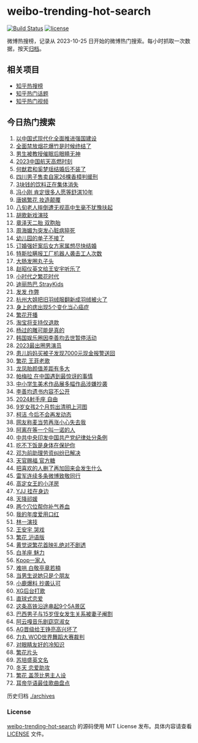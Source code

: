 # weibo-trending-hot-search

[![Build Status](https://github.com/justjavac/weibo-trending-hot-search/workflows/ci/badge.svg?branch=master)](https://github.com/justjavac/weibo-trending-hot-search/actions)
[![license](https://img.shields.io/github/license/justjavac/weibo-trending-hot-search)](https://github.com/justjavac/weibo-trending-hot-search/blob/master/LICENSE)

微博热搜榜，记录从 2023-10-25 日开始的微博热门搜索。每小时抓取一次数据，按天[归档](./archives)。

## 相关项目

- [知乎热搜榜](https://github.com/justjavac/zhihu-trending-top-search)
- [知乎热门话题](https://github.com/justjavac/zhihu-trending-hot-questions)
- [知乎热门视频](https://github.com/justjavac/zhihu-trending-hot-video)

## 今日热门搜索

<!-- BEGIN -->
<!-- 最后更新时间 Thu Dec 28 2023 06:17:27 GMT+0800 (China Standard Time) -->

1. [以中国式现代化全面推进强国建设](https://s.weibo.com//weibo?q=%23%E4%BB%A5%E4%B8%AD%E5%9B%BD%E5%BC%8F%E7%8E%B0%E4%BB%A3%E5%8C%96%E5%85%A8%E9%9D%A2%E6%8E%A8%E8%BF%9B%E5%BC%BA%E5%9B%BD%E5%BB%BA%E8%AE%BE%23&Refer=new_time)
1. [全面禁放烟花爆竹是时候终结了](https://s.weibo.com//weibo?q=%23%E5%85%A8%E9%9D%A2%E7%A6%81%E6%94%BE%E7%83%9F%E8%8A%B1%E7%88%86%E7%AB%B9%E6%98%AF%E6%97%B6%E5%80%99%E7%BB%88%E7%BB%93%E4%BA%86%23&t=31&band_rank=1&Refer=top)
1. [男生被教授催眠后眼睛无神](https://s.weibo.com//weibo?q=%23%E7%94%B7%E7%94%9F%E8%A2%AB%E6%95%99%E6%8E%88%E5%82%AC%E7%9C%A0%E5%90%8E%E7%9C%BC%E7%9D%9B%E6%97%A0%E7%A5%9E%23&t=31&band_rank=36&Refer=top)
1. [2023中国航天高燃时刻](https://s.weibo.com//weibo?q=%232023%E4%B8%AD%E5%9B%BD%E8%88%AA%E5%A4%A9%E9%AB%98%E7%87%83%E6%97%B6%E5%88%BB%23&t=31&band_rank=3&Refer=top)
1. [何猷君和奚梦瑶结婚后不装了](https://s.weibo.com//weibo?q=%E4%BD%95%E7%8C%B7%E5%90%9B%E5%92%8C%E5%A5%9A%E6%A2%A6%E7%91%B6%E7%BB%93%E5%A9%9A%E5%90%8E%E4%B8%8D%E8%A3%85%E4%BA%86&t=31&band_rank=2&Refer=top)
1. [四川男子售卖自家26棵香樟判缓刑](https://s.weibo.com//weibo?q=%23%E5%9B%9B%E5%B7%9D%E7%94%B7%E5%AD%90%E5%94%AE%E5%8D%96%E8%87%AA%E5%AE%B626%E6%A3%B5%E9%A6%99%E6%A8%9F%E5%88%A4%E7%BC%93%E5%88%91%23&t=31&band_rank=23&Refer=top)
1. [3块钱的饮料正在集体消失](https://s.weibo.com//weibo?q=%233%E5%9D%97%E9%92%B1%E7%9A%84%E9%A5%AE%E6%96%99%E6%AD%A3%E5%9C%A8%E9%9B%86%E4%BD%93%E6%B6%88%E5%A4%B1%23&t=31&band_rank=8&Refer=top)
1. [冯小刚 肯定很多人愿等舒淇10年](https://s.weibo.com//weibo?q=%E5%86%AF%E5%B0%8F%E5%88%9A%20%E8%82%AF%E5%AE%9A%E5%BE%88%E5%A4%9A%E4%BA%BA%E6%84%BF%E7%AD%89%E8%88%92%E6%B7%8710%E5%B9%B4&t=31&band_rank=9&Refer=top)
1. [唐嫣繁花 妆造颠覆](https://s.weibo.com//weibo?q=%E5%94%90%E5%AB%A3%E7%B9%81%E8%8A%B1%20%E5%A6%86%E9%80%A0%E9%A2%A0%E8%A6%86&t=31&band_rank=4&Refer=top)
1. [八旬老人摔倒遭无视高中生毫不犹豫扶起](https://s.weibo.com//weibo?q=%23%E5%85%AB%E6%97%AC%E8%80%81%E4%BA%BA%E6%91%94%E5%80%92%E9%81%AD%E6%97%A0%E8%A7%86%E9%AB%98%E4%B8%AD%E7%94%9F%E6%AF%AB%E4%B8%8D%E7%8A%B9%E8%B1%AB%E6%89%B6%E8%B5%B7%23&t=31&band_rank=10&Refer=top)
1. [胡歌新戏演技](https://s.weibo.com//weibo?q=%23%E8%83%A1%E6%AD%8C%E6%96%B0%E6%88%8F%E6%BC%94%E6%8A%80%23&t=31&band_rank=24&Refer=top)
1. [章泽天二胎 双胞胎](https://s.weibo.com//weibo?q=%E7%AB%A0%E6%B3%BD%E5%A4%A9%E4%BA%8C%E8%83%8E%20%E5%8F%8C%E8%83%9E%E8%83%8E&t=31&band_rank=11&Refer=top)
1. [周海媚为突发心脏病猝死](https://s.weibo.com//weibo?q=%23%E5%91%A8%E6%B5%B7%E5%AA%9A%E4%B8%BA%E7%AA%81%E5%8F%91%E5%BF%83%E8%84%8F%E7%97%85%E7%8C%9D%E6%AD%BB%23&t=31&band_rank=14&Refer=top)
1. [幼儿园的单子不接了](https://s.weibo.com//weibo?q=%E5%B9%BC%E5%84%BF%E5%9B%AD%E7%9A%84%E5%8D%95%E5%AD%90%E4%B8%8D%E6%8E%A5%E4%BA%86&t=31&band_rank=31&Refer=top)
1. [订婚强奸案后女方家属想尽快结婚](https://s.weibo.com//weibo?q=%23%E8%AE%A2%E5%A9%9A%E5%BC%BA%E5%A5%B8%E6%A1%88%E5%90%8E%E5%A5%B3%E6%96%B9%E5%AE%B6%E5%B1%9E%E6%83%B3%E5%B0%BD%E5%BF%AB%E7%BB%93%E5%A9%9A%23&t=31&band_rank=19&Refer=top)
1. [特斯拉瞒报工厂机器人袭击工人次数](https://s.weibo.com//weibo?q=%23%E7%89%B9%E6%96%AF%E6%8B%89%E7%9E%92%E6%8A%A5%E5%B7%A5%E5%8E%82%E6%9C%BA%E5%99%A8%E4%BA%BA%E8%A2%AD%E5%87%BB%E5%B7%A5%E4%BA%BA%E6%AC%A1%E6%95%B0%23&t=31&band_rank=25&Refer=top)
1. [大肠发圈丸子头](https://s.weibo.com//weibo?q=%E5%A4%A7%E8%82%A0%E5%8F%91%E5%9C%88%E4%B8%B8%E5%AD%90%E5%A4%B4&t=31&band_rank=6&Refer=top)
1. [赵昭仪英文给王安宇听乐了](https://s.weibo.com//weibo?q=%E8%B5%B5%E6%98%AD%E4%BB%AA%E8%8B%B1%E6%96%87%E7%BB%99%E7%8E%8B%E5%AE%89%E5%AE%87%E5%90%AC%E4%B9%90%E4%BA%86&t=31&band_rank=16&Refer=top)
1. [小时代之繁花时代](https://s.weibo.com//weibo?q=%E5%B0%8F%E6%97%B6%E4%BB%A3%E4%B9%8B%E7%B9%81%E8%8A%B1%E6%97%B6%E4%BB%A3&t=31&band_rank=7&Refer=top)
1. [迪丽热巴 StrayKids](https://s.weibo.com//weibo?q=%E8%BF%AA%E4%B8%BD%E7%83%AD%E5%B7%B4%20StrayKids&t=31&band_rank=13&Refer=top)
1. [发发 作弊](https://s.weibo.com//weibo?q=%E5%8F%91%E5%8F%91%20%E4%BD%9C%E5%BC%8A&t=31&band_rank=5&Refer=top)
1. [杭州大姐把旧羽绒服翻新成羽绒被火了](https://s.weibo.com//weibo?q=%23%E6%9D%AD%E5%B7%9E%E5%A4%A7%E5%A7%90%E6%8A%8A%E6%97%A7%E7%BE%BD%E7%BB%92%E6%9C%8D%E7%BF%BB%E6%96%B0%E6%88%90%E7%BE%BD%E7%BB%92%E8%A2%AB%E7%81%AB%E4%BA%86%23&t=31&band_rank=38&Refer=top)
1. [身上的痣出现5个变化当心癌症](https://s.weibo.com//weibo?q=%23%E8%BA%AB%E4%B8%8A%E7%9A%84%E7%97%A3%E5%87%BA%E7%8E%B05%E4%B8%AA%E5%8F%98%E5%8C%96%E5%BD%93%E5%BF%83%E7%99%8C%E7%97%87%23&t=31&band_rank=31&Refer=top)
1. [繁花开播](https://s.weibo.com//weibo?q=%E7%B9%81%E8%8A%B1%E5%BC%80%E6%92%AD&t=31&band_rank=16&Refer=top)
1. [淘宝将支持仅退款](https://s.weibo.com//weibo?q=%23%E6%B7%98%E5%AE%9D%E5%B0%86%E6%94%AF%E6%8C%81%E4%BB%85%E9%80%80%E6%AC%BE%23&t=31&band_rank=22&Refer=top)
1. [杨过的雕可能是真的](https://s.weibo.com//weibo?q=%E6%9D%A8%E8%BF%87%E7%9A%84%E9%9B%95%E5%8F%AF%E8%83%BD%E6%98%AF%E7%9C%9F%E7%9A%84&t=31&band_rank=33&Refer=top)
1. [韩国娱乐圈因李善均去世暂停活动](https://s.weibo.com//weibo?q=%23%E9%9F%A9%E5%9B%BD%E5%A8%B1%E4%B9%90%E5%9C%88%E5%9B%A0%E6%9D%8E%E5%96%84%E5%9D%87%E5%8E%BB%E4%B8%96%E6%9A%82%E5%81%9C%E6%B4%BB%E5%8A%A8%23&t=31&band_rank=34&Refer=top)
1. [2023最出圈男演员](https://s.weibo.com//weibo?q=%232023%E6%9C%80%E5%87%BA%E5%9C%88%E7%94%B7%E6%BC%94%E5%91%98%23&t=31&band_rank=17&Refer=top)
1. [患儿妈妈买被子发现7000元现金报警送回](https://s.weibo.com//weibo?q=%23%E6%82%A3%E5%84%BF%E5%A6%88%E5%A6%88%E4%B9%B0%E8%A2%AB%E5%AD%90%E5%8F%91%E7%8E%B07000%E5%85%83%E7%8E%B0%E9%87%91%E6%8A%A5%E8%AD%A6%E9%80%81%E5%9B%9E%23&t=31&band_rank=28&Refer=top)
1. [繁花 王菲老歌](https://s.weibo.com//weibo?q=%E7%B9%81%E8%8A%B1%20%E7%8E%8B%E8%8F%B2%E8%80%81%E6%AD%8C&t=31&band_rank=21&Refer=top)
1. [龙凤胎颜值差距有多大](https://s.weibo.com//weibo?q=%23%E9%BE%99%E5%87%A4%E8%83%8E%E9%A2%9C%E5%80%BC%E5%B7%AE%E8%B7%9D%E6%9C%89%E5%A4%9A%E5%A4%A7%23&t=31&band_rank=29&Refer=top)
1. [帕梅拉 在中国遇到最惊讶的事情](https://s.weibo.com//weibo?q=%E5%B8%95%E6%A2%85%E6%8B%89%20%E5%9C%A8%E4%B8%AD%E5%9B%BD%E9%81%87%E5%88%B0%E6%9C%80%E6%83%8A%E8%AE%B6%E7%9A%84%E4%BA%8B%E6%83%85&t=31&band_rank=31&Refer=top)
1. [中小学生美术作品展多幅作品涉嫌抄袭](https://s.weibo.com//weibo?q=%23%E4%B8%AD%E5%B0%8F%E5%AD%A6%E7%94%9F%E7%BE%8E%E6%9C%AF%E4%BD%9C%E5%93%81%E5%B1%95%E5%A4%9A%E5%B9%85%E4%BD%9C%E5%93%81%E6%B6%89%E5%AB%8C%E6%8A%84%E8%A2%AD%23&t=31&band_rank=37&Refer=top)
1. [李善均遗书内容不公开](https://s.weibo.com//weibo?q=%23%E6%9D%8E%E5%96%84%E5%9D%87%E9%81%97%E4%B9%A6%E5%86%85%E5%AE%B9%E4%B8%8D%E5%85%AC%E5%BC%80%23&t=31&band_rank=12&Refer=top)
1. [2024射手座 自由](https://s.weibo.com//weibo?q=2024%E5%B0%84%E6%89%8B%E5%BA%A7%20%E8%87%AA%E7%94%B1&t=31&band_rank=24&Refer=top)
1. [9岁女孩2个月剪出清明上河图](https://s.weibo.com//weibo?q=%239%E5%B2%81%E5%A5%B3%E5%AD%A92%E4%B8%AA%E6%9C%88%E5%89%AA%E5%87%BA%E6%B8%85%E6%98%8E%E4%B8%8A%E6%B2%B3%E5%9B%BE%23&t=31&band_rank=43&Refer=top)
1. [柯洁 今后不会再发动态](https://s.weibo.com//weibo?q=%E6%9F%AF%E6%B4%81%20%E4%BB%8A%E5%90%8E%E4%B8%8D%E4%BC%9A%E5%86%8D%E5%8F%91%E5%8A%A8%E6%80%81&t=31&band_rank=20&Refer=top)
1. [网友称麦当劳再涨小心失去我](https://s.weibo.com//weibo?q=%23%E7%BD%91%E5%8F%8B%E7%A7%B0%E9%BA%A6%E5%BD%93%E5%8A%B3%E5%86%8D%E6%B6%A8%E5%B0%8F%E5%BF%83%E5%A4%B1%E5%8E%BB%E6%88%91%23&t=31&band_rank=37&Refer=top)
1. [阿离在等一个叫一诺的人](https://s.weibo.com//weibo?q=%23%E9%98%BF%E7%A6%BB%E5%9C%A8%E7%AD%89%E4%B8%80%E4%B8%AA%E5%8F%AB%E4%B8%80%E8%AF%BA%E7%9A%84%E4%BA%BA%23&t=31&band_rank=18&Refer=top)
1. [中共中央印发中国共产党纪律处分条例](https://s.weibo.com//weibo?q=%23%E4%B8%AD%E5%85%B1%E4%B8%AD%E5%A4%AE%E5%8D%B0%E5%8F%91%E4%B8%AD%E5%9B%BD%E5%85%B1%E4%BA%A7%E5%85%9A%E7%BA%AA%E5%BE%8B%E5%A4%84%E5%88%86%E6%9D%A1%E4%BE%8B%23&t=31&band_rank=30&Refer=top)
1. [吃不下饭是身体在保护你](https://s.weibo.com//weibo?q=%E5%90%83%E4%B8%8D%E4%B8%8B%E9%A5%AD%E6%98%AF%E8%BA%AB%E4%BD%93%E5%9C%A8%E4%BF%9D%E6%8A%A4%E4%BD%A0&t=31&band_rank=40&Refer=top)
1. [邓为前助理劳资纠纷已解决](https://s.weibo.com//weibo?q=%23%E9%82%93%E4%B8%BA%E5%89%8D%E5%8A%A9%E7%90%86%E5%8A%B3%E8%B5%84%E7%BA%A0%E7%BA%B7%E5%B7%B2%E8%A7%A3%E5%86%B3%23&t=31&band_rank=44&Refer=top)
1. [天官赐福 官方糖](https://s.weibo.com//weibo?q=%E5%A4%A9%E5%AE%98%E8%B5%90%E7%A6%8F%20%E5%AE%98%E6%96%B9%E7%B3%96&t=31&band_rank=31&Refer=top)
1. [把喜欢的人删了再加回来会发生什么](https://s.weibo.com//weibo?q=%23%E6%8A%8A%E5%96%9C%E6%AC%A2%E7%9A%84%E4%BA%BA%E5%88%A0%E4%BA%86%E5%86%8D%E5%8A%A0%E5%9B%9E%E6%9D%A5%E4%BC%9A%E5%8F%91%E7%94%9F%E4%BB%80%E4%B9%88%23&t=31&band_rank=42&Refer=top)
1. [雷军连续多条微博致敬同行](https://s.weibo.com//weibo?q=%23%E9%9B%B7%E5%86%9B%E8%BF%9E%E7%BB%AD%E5%A4%9A%E6%9D%A1%E5%BE%AE%E5%8D%9A%E8%87%B4%E6%95%AC%E5%90%8C%E8%A1%8C%23&t=31&band_rank=15&Refer=top)
1. [高定女王的小洋房](https://s.weibo.com//weibo?q=%E9%AB%98%E5%AE%9A%E5%A5%B3%E7%8E%8B%E7%9A%84%E5%B0%8F%E6%B4%8B%E6%88%BF&t=31&band_rank=45&Refer=top)
1. [YJJ 挂在身边](https://s.weibo.com//weibo?q=YJJ%20%E6%8C%82%E5%9C%A8%E8%BA%AB%E8%BE%B9&t=31&band_rank=32&Refer=top)
1. [天降祁媛](https://s.weibo.com//weibo?q=%E5%A4%A9%E9%99%8D%E7%A5%81%E5%AA%9B&t=31&band_rank=23&Refer=top)
1. [两个穴位帮你补气养血](https://s.weibo.com//weibo?q=%23%E4%B8%A4%E4%B8%AA%E7%A9%B4%E4%BD%8D%E5%B8%AE%E4%BD%A0%E8%A1%A5%E6%B0%94%E5%85%BB%E8%A1%80%23&t=31&band_rank=35&Refer=top)
1. [我的年度爱用口红](https://s.weibo.com//weibo?q=%23%E6%88%91%E7%9A%84%E5%B9%B4%E5%BA%A6%E7%88%B1%E7%94%A8%E5%8F%A3%E7%BA%A2%23&t=31&band_rank=49&Refer=top)
1. [林一演技](https://s.weibo.com//weibo?q=%E6%9E%97%E4%B8%80%E6%BC%94%E6%8A%80&t=31&band_rank=26&Refer=top)
1. [王安宇 哭戏](https://s.weibo.com//weibo?q=%E7%8E%8B%E5%AE%89%E5%AE%87%20%E5%93%AD%E6%88%8F&t=31&band_rank=33&Refer=top)
1. [繁花 沪语版](https://s.weibo.com//weibo?q=%E7%B9%81%E8%8A%B1%20%E6%B2%AA%E8%AF%AD%E7%89%88&t=31&band_rank=27&Refer=top)
1. [黄觉说繁花首映礼绝对不剧透](https://s.weibo.com//weibo?q=%23%E9%BB%84%E8%A7%89%E8%AF%B4%E7%B9%81%E8%8A%B1%E9%A6%96%E6%98%A0%E7%A4%BC%E7%BB%9D%E5%AF%B9%E4%B8%8D%E5%89%A7%E9%80%8F%23&t=31&band_rank=49&Refer=top)
1. [白羊座 魅力](https://s.weibo.com//weibo?q=%E7%99%BD%E7%BE%8A%E5%BA%A7%20%E9%AD%85%E5%8A%9B&t=31&band_rank=41&Refer=top)
1. [Kpop一家人](https://s.weibo.com//weibo?q=Kpop%E4%B8%80%E5%AE%B6%E4%BA%BA&t=31&band_rank=40&Refer=top)
1. [难哄 白敬亭章若楠](https://s.weibo.com//weibo?q=%E9%9A%BE%E5%93%84%20%E7%99%BD%E6%95%AC%E4%BA%AD%E7%AB%A0%E8%8B%A5%E6%A5%A0&t=31&band_rank=35&Refer=top)
1. [当男生说她只是个朋友](https://s.weibo.com//weibo?q=%E5%BD%93%E7%94%B7%E7%94%9F%E8%AF%B4%E5%A5%B9%E5%8F%AA%E6%98%AF%E4%B8%AA%E6%9C%8B%E5%8F%8B&t=31&band_rank=47&Refer=top)
1. [小鹿爆料 抄袭认可](https://s.weibo.com//weibo?q=%E5%B0%8F%E9%B9%BF%E7%88%86%E6%96%99%20%E6%8A%84%E8%A2%AD%E8%AE%A4%E5%8F%AF&t=31&band_rank=48&Refer=top)
1. [XG后台打歌](https://s.weibo.com//weibo?q=XG%E5%90%8E%E5%8F%B0%E6%89%93%E6%AD%8C&t=31&band_rank=49&Refer=top)
1. [直球式恋爱](https://s.weibo.com//weibo?q=%E7%9B%B4%E7%90%83%E5%BC%8F%E6%81%8B%E7%88%B1&t=31&band_rank=49&Refer=top)
1. [这条高铁沿途串起9个5A景区](https://s.weibo.com//weibo?q=%23%E8%BF%99%E6%9D%A1%E9%AB%98%E9%93%81%E6%B2%BF%E9%80%94%E4%B8%B2%E8%B5%B79%E4%B8%AA5A%E6%99%AF%E5%8C%BA%23&t=31&band_rank=3&Refer=top)
1. [巴西男子与15岁侄女发生关系被妻子阉割](https://s.weibo.com//weibo?q=%23%E5%B7%B4%E8%A5%BF%E7%94%B7%E5%AD%90%E4%B8%8E15%E5%B2%81%E4%BE%84%E5%A5%B3%E5%8F%91%E7%94%9F%E5%85%B3%E7%B3%BB%E8%A2%AB%E5%A6%BB%E5%AD%90%E9%98%89%E5%89%B2%23&t=31&band_rank=46&Refer=top)
1. [阿云嘎音乐剧窈窕淑女](https://s.weibo.com//weibo?q=%E9%98%BF%E4%BA%91%E5%98%8E%E9%9F%B3%E4%B9%90%E5%89%A7%E7%AA%88%E7%AA%95%E6%B7%91%E5%A5%B3&t=31&band_rank=40&Refer=top)
1. [AG晋级给王铮亮高兴坏了](https://s.weibo.com//weibo?q=AG%E6%99%8B%E7%BA%A7%E7%BB%99%E7%8E%8B%E9%93%AE%E4%BA%AE%E9%AB%98%E5%85%B4%E5%9D%8F%E4%BA%86&t=31&band_rank=39&Refer=top)
1. [力丸 WOD世界舞蹈大赛裁判](https://s.weibo.com//weibo?q=%E5%8A%9B%E4%B8%B8%20WOD%E4%B8%96%E7%95%8C%E8%88%9E%E8%B9%88%E5%A4%A7%E8%B5%9B%E8%A3%81%E5%88%A4&t=31&band_rank=50&Refer=top)
1. [对眼睛友好的冷知识](https://s.weibo.com//weibo?q=%E5%AF%B9%E7%9C%BC%E7%9D%9B%E5%8F%8B%E5%A5%BD%E7%9A%84%E5%86%B7%E7%9F%A5%E8%AF%86&t=31&band_rank=37&Refer=top)
1. [繁花片头](https://s.weibo.com//weibo?q=%23%E7%B9%81%E8%8A%B1%E7%89%87%E5%A4%B4%23&t=31&band_rank=47&Refer=top)
1. [苏培盛英文名](https://s.weibo.com//weibo?q=%E8%8B%8F%E5%9F%B9%E7%9B%9B%E8%8B%B1%E6%96%87%E5%90%8D&t=31&band_rank=49&Refer=top)
1. [冬天 恋爱助攻](https://s.weibo.com//weibo?q=%E5%86%AC%E5%A4%A9%20%E6%81%8B%E7%88%B1%E5%8A%A9%E6%94%BB&t=31&band_rank=45&Refer=top)
1. [繁花 盖茨比男主人设](https://s.weibo.com//weibo?q=%E7%B9%81%E8%8A%B1%20%E7%9B%96%E8%8C%A8%E6%AF%94%E7%94%B7%E4%B8%BB%E4%BA%BA%E8%AE%BE&t=31&band_rank=47&Refer=top)
1. [耳帝华语最佳歌曲盘点](https://s.weibo.com//weibo?q=%E8%80%B3%E5%B8%9D%E5%8D%8E%E8%AF%AD%E6%9C%80%E4%BD%B3%E6%AD%8C%E6%9B%B2%E7%9B%98%E7%82%B9&t=31&band_rank=50&Refer=top)

<!-- END -->

历史归档 [./archives](./archives)

### License

[weibo-trending-hot-search](https://github.com/justjavac/weibo-trending-hot-search) 的源码使用 MIT License
发布。具体内容请查看 [LICENSE](./LICENSE) 文件。

